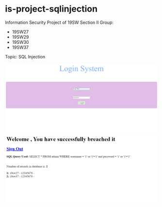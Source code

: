 # is-project-sqlinjection
Information Security Project of 19SW Section II Group:
- 19SW27
- 19SW29
- 19SW30
- 19SW37

Topic: SQL Injection

<img src="https://github.com/jmrchelani/is-project-sqlinjection/blob/master/login_page.png?raw=true">

<img src="https://github.com/jmrchelani/is-project-sqlinjection/blob/master/success_page.png?raw=true">

